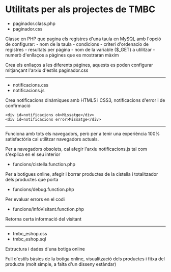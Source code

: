 Utilitats per als projectes de TMBC
=========

- paginador.class.php
- paginador.css

Classe en PHP que pagina els registres d'una taula en MySQL amb l'opció de configurar:
			- nom de la taula
			- condicions
			- criteri d'ordenacio de registres
			- resultats per pàgina
			- nom de la variable ($_GET) a utilitzar
			- numerò d'enllaços a pàgines que es mostraran màxim

Crea els enllaços a les diferents pàgines, aquests es poden configurar mitjançant l'arxiu d'estils paginador.css

-------------------------


- notificacions.css
- notificacions.js

Crea notificacions dinàmiques amb HTML5 i CSS3, notificacions d'error i de confirmació


	<div id=notificacions ok>Missatge</div>
	<div id=notificacions error>Missatge</div>

-------------------------

Funciona amb tots els navegadors, però per a tenir una experiència 100% satisfactòria cal utilitzar navegadors actuals.

Per a navegadors obsolets, cal afegir l'arxiu notificacions.js tal com s'explica en el seu interior

- funcions/cistella.function.php

Per a botigues online, afegir i borrar productes de la cistella i totalitzador dels productes que porta 

- funcions/debug.function.php

Per evaluar errors en el codi

- funcions/infoVisitant.function.php

Retorna certa informació del visitant

-------------------------

- tmbc_eshop.css
- tmbc_eshop.sql

Estructura i dades d'una botiga online

Full d'estils bàsics de la botiga online, visualització dels productes i fitxa del producte (molt simple, a falta d'un disseny estàndar)
